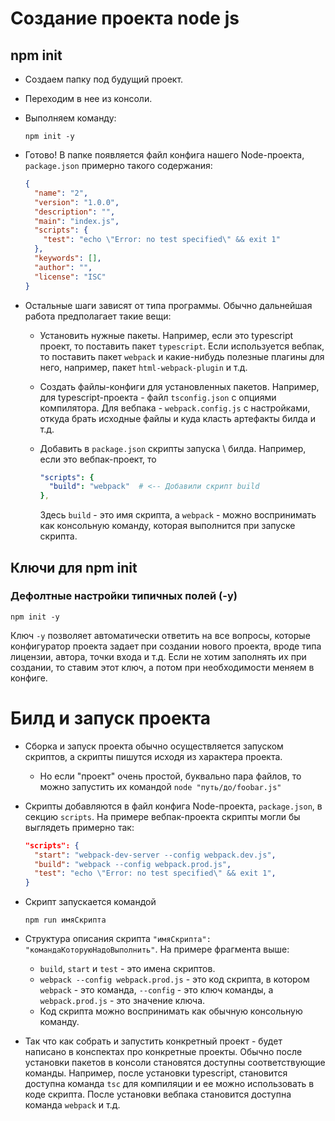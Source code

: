 # Создание проекта node js

## npm init

* Создаем папку под будущий проект.

* Переходим в нее из консоли.

* Выполняем команду:

  ```
  npm init -y
  ```

* Готово! В папке появляется файл конфига нашего Node-проекта, `package.json` примерно такого содержания:

  ```json
  {
    "name": "2",
    "version": "1.0.0",
    "description": "",
    "main": "index.js",
    "scripts": {
      "test": "echo \"Error: no test specified\" && exit 1"
    },
    "keywords": [],
    "author": "",
    "license": "ISC"
  }
  ```

* Остальные шаги зависят от типа программы. Обычно дальнейшая работа предполагает такие вещи:

  * Установить нужные пакеты. Например, если это typescript проект, то поставить пакет `typescript`. Если используется вебпак, то поставить пакет `webpack` и какие-нибудь полезные плагины для него, например, пакет `html-webpack-plugin` и т.д.

  * Создать файлы-конфиги для установленных пакетов. Например, для typescript-проекта - файл `tsconfig.json` с опциями компилятора. Для вебпака - `webpack.config.js` с настройками, откуда брать исходные файлы и куда класть артефакты билда и т.д.

  * Добавить в `package.json` скрипты запуска \ билда. Например, если это вебпак-проект, то 

    ```yaml
    "scripts": {
      "build": "webpack"  # <-- Добавили скрипт build
    },
    ```

    Здесь `build` - это имя скрипта, а `webpack` - можно воспринимать как консольную команду, которая выполнится при запуске скрипта.

## Ключи для npm init

### Дефолтные настройки типичных полей (-y)

```
npm init -y
```

Ключ `-y` позволяет автоматически ответить на все вопросы, которые конфигуратор проекта задает при создании нового проекта, вроде типа лицензии, автора, точки входа и т.д. Если не хотим заполнять их при создании, то ставим этот ключ, а потом при необходимости меняем в конфиге.

# Билд и запуск проекта

* Сборка и запуск проекта обычно осуществляется запуском скриптов, а скрипты пишутся исходя из характера проекта.

  * Но если "проект" очень простой, буквально пара файлов, то можно запустить их командой `node "путь/до/foobar.js"`

* Скрипты добавляются в файл конфига Node-проекта, `package.json`, в секцию `scripts`. На примере вебпак-проекта скрипты могли бы выглядеть примерно так:

  ```json
  "scripts": {
    "start": "webpack-dev-server --config webpack.dev.js",
    "build": "webpack --config webpack.prod.js",
    "test": "echo \"Error: no test specified\" && exit 1",
  }
  ```

* Скрипт запускается командой

  ```
  npm run имяСкрипта
  ```

* Структура описания скрипта `"имяСкрипта": "командаКоторуюНадоВыполнить"`. На примере фрагмента выше:

  * `build`, `start` и `test` - это имена скриптов.
  * `webpack --config webpack.prod.js` - это код скрипта, в котором `webpack` - это команда, `--config` - это ключ команды, а `webpack.prod.js` - это значение ключа.
  * Код скрипта можно воспринимать как обычную консольную команду.

* Так что как собрать и запустить конкретный проект - будет написано в конспектах про конкретные проекты. Обычно после установки пакетов в консоли становятся доступны соответствующие команды. Например, после установки typescript, становится доступна команда `tsc` для компиляции и ее можно использовать в коде скрипта. После установки вебпака становится доступна команда `webpack` и т.д.